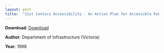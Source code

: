 ```yaml
---
layout: post
title:  "21st Century Accessibility - An Action Plan for Accessible Public Transport in Victoria"
---
```


**Download**: [Download](./docs/doiaccessiblepublictransportactionplan1998.pdf)

**Author**: Department of Infrastructure (Victoria)

**Year**: 1998